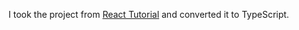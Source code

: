 I took the project from [React Tutorial](https://reactjs.org/tutorial/tutorial.html) and converted it to TypeScript.
